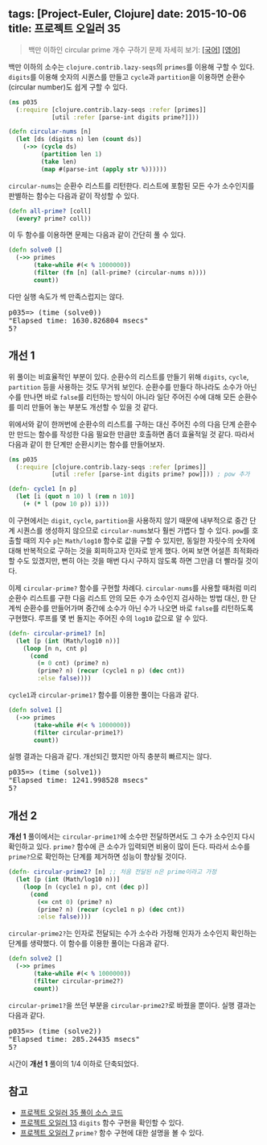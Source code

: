 tags: [Project-Euler, Clojure]
date: 2015-10-06
title: 프로젝트 오일러 35
---
> 백만 이하인 circular prime 개수 구하기
> 문제 자세히 보기: [[국어]](http://euler.synap.co.kr/prob_detail.php?id=35) [[영어]](https://projecteuler.net/problem=35)

백만 이하의 소수는 `clojure.contrib.lazy-seqs`의 `primes`를 이용해 구할 수 있다. `digits`를 이용해 숫자의 시퀀스를 만들고 `cycle`과 `partition`을 이용하면 순환수(circular number)도 쉽게 구할 수 있다.<!--more-->

```clojure
(ns p035
  (:require [clojure.contrib.lazy-seqs :refer [primes]]
            [util :refer [parse-int digits prime?]]))

(defn circular-nums [n]
  (let [ds (digits n) len (count ds)]
    (->> (cycle ds)
         (partition len 1)
         (take len)
         (map #(parse-int (apply str %))))))
```

`circular-nums`는 순환수 리스트를 리턴한다. 리스트에 포함된 모든 수가 소수인지를 판별하는 함수는 다음과 같이 작성할 수 있다.

```clojure
(defn all-prime? [coll]
  (every? prime? coll))
```

이 두 함수를 이용하면 문제는 다음과 같이 간단히 풀 수 있다.

```clojure
(defn solve0 []
  (->> primes
       (take-while #(< % 1000000))
       (filter (fn [n] (all-prime? (circular-nums n))))
       count))
```

다만 실행 속도가 썩 만족스럽지는 않다.

<pre class="console">p035=> (time (solve0))
"Elapsed time: 1630.826804 msecs"
5?
</pre>

## 개선 1
위 풀이는 비효율적인 부분이 있다. 순환수의 리스트를 만들기 위해 `digits`, `cycle`, `partition` 등을 사용하는 것도 무거워 보인다. 순환수를 만들다 하나라도 소수가 아닌 수를 만나면 바로 `false`를 리턴하는 방식이 아니라 일단 주어진 수에 대해 모든 순환수를 미리 만들어 놓는 부분도 개선할 수 있을 것 같다.

위에서와 같이 한꺼번에 순환수의 리스트를 구하는 대신 주어진 수의 다음 단계 순환수만 만드는 함수를 작성한 다음 필요한 만큼만 호출하면 좀더 효율적일 것 같다. 따라서 다음과 같이 한 단계만 순환시키는 함수를 만들어보자.

```clojure
(ns p035
  (:require [clojure.contrib.lazy-seqs :refer [primes]]
            [util :refer [parse-int digits prime? pow]])) ; pow 추가

(defn- cycle1 [n p]
  (let [i (quot n 10) l (rem n 10)]
    (+ (* l (pow 10 p)) i)))
```

이 구현에서는 `digit`, `cycle`, `partition`을 사용하지 않기 때문에 내부적으로 중간 단계 시퀀스를 생성하지 않으므로 `circular-nums`보다 훨씬 가볍다 할 수 있다. `pow`를 호출할 때의 지수 `p`는 `Math/log10` 함수로 값을 구할 수 있지만, 동일한 자릿수의 숫자에 대해 반복적으로 구하는 것을 회피하고자 인자로 받게 했다. 어찌 보면 어설픈 최적화라 할 수도 있겠지만, 뻔히 아는 것을 매번 다시 구하지 않도록 하면 그만큼 더 빨라질 것이다.

이제 `circular-prime?` 함수를 구현할 차례다. `circular-nums`를 사용할 때처럼 미리 순환수 리스트를 구한 다음 리스트 안의 모든 수가 소수인지 검사하는 방법 대신, 한 단계씩 순환수를 만들어가며 중간에 소수가 아닌 수가 나오면 바로 `false`를 리턴하도록 구현했다. 루프를 몇 번 돌지는 주어진 수의 `log10` 값으로 알 수 있다.

```clojure
(defn- circular-prime1? [n]
  (let [p (int (Math/log10 n))]
    (loop [n n, cnt p]
      (cond
        (= 0 cnt) (prime? n)
        (prime? n) (recur (cycle1 n p) (dec cnt))
        :else false))))
```

`cycle1`과 `circular-prime1?` 함수를 이용한 풀이는 다음과 같다.

```clojure
(defn solve1 []
  (->> primes
       (take-while #(< % 1000000))
       (filter circular-prime1?)
       count))
```

실행 결과는 다음과 같다. 개선되긴 했지만 아직 충분히 빠르지는 않다.

<pre class="console">p035=> (time (solve1))
"Elapsed time: 1241.998528 msecs"
5?
</pre>

## 개선 2
**개선 1** 풀이에서는 `circular-prime1?`에 소수만 전달하면서도 그 수가 소수인지 다시 확인하고 있다. `prime?` 함수에 큰 소수가 입력되면 비용이 많이 든다. 따라서 소수를 `prime?`으로 확인하는 단계를 제거하면 성능이 향상될 것이다.

```clojure
(defn- circular-prime2? [n] ;; 처음 전달된 n은 prime이라고 가정
  (let [p (int (Math/log10 n))]
    (loop [n (cycle1 n p), cnt (dec p)]
      (cond
        (<= cnt 0) (prime? n)
        (prime? n) (recur (cycle1 n p) (dec cnt))
        :else false))))
```

`circular-prime2?`는 인자로 전달되는 수가 소수라 가정해 인자가 소수인지 확인하는 단계를 생략했다. 이 함수를 이용한 풀이는 다음과 같다.

```clojure
(defn solve2 []
  (->> primes
       (take-while #(< % 1000000))
       (filter circular-prime2?)
       count))
```

`circular-prime1?`을 쓰던 부분을 `circular-prime2?`로 바꿨을 뿐이다. 실행 결과는 다음과 같다.

<pre class="console">p035=> (time (solve2))
"Elapsed time: 285.24435 msecs"
5?
</pre>

시간이 **개선 1** 풀이의 1/4 이하로 단축되었다.

## 참고
* [프로젝트 오일러 35 풀이 소스 코드](https://github.com/ntalbs/euler/blob/master/src/p035.clj)
* [프로젝트 오일러 13](/2015/03/18/project-euler-013/)
`digits` 함수 구현을 확인할 수 있다.
* [프로젝트 오일러 7](/2015/02/10/project-euler-007/)
`prime?` 함수 구현에 대한 설명을 볼 수 있다.
